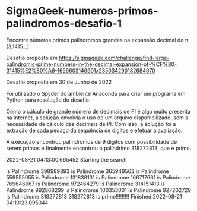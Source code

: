 # SigmaGeek-numeros-primos-palindromos-desafio-1
Encontre números primos palíndromos grandes na expansão decimal do π (3,1415…)

Desafio proposto em https://sigmageek.com/challenge/find-large-palindromic-prime-numbers-in-the-decimal-expansion-of-%CF%80-31415%E2%80%A6-1656603146901x235034290182684670

Desafio proposto em 30 de Junho de 2022

Foi utilizado o Spyder do ambiente Anaconda para criar um programa em Python para resolução do desafio.

Como o cálculo de grande número de decimais de PI é algo muito presenta na internet, a solução envolvia o uso de um arquivo disponibilizado, sem a necessidade de cálculo das decimais de PI. Com isso, a solução foi a extração de cada pedaço da sequência de dígitos e efetuar a avaliação.

A execução encontrou palíndromos de 9 dígitos com possibilidade de serem primos e finalmente encontrou o palíndrimo 318272813, que é primo.


2022-08-21 04:13:00.665452
Starting the search

is Palindrome 398989893
is Palindrome 365949563
is Palindrome 559555955
is Palindrome 131838131
is Palindrome 166717661
is Palindrome 769646967
is Palindrome 972464279
is Palindrome 314151413
is Palindrome 992868299
is Palindrome 100353001
is Palindrome 927202729
is Palindrome 318272813
318272813 is prime!!!!!!!!!
Finished
2022-08-21 04:13:23.095344
